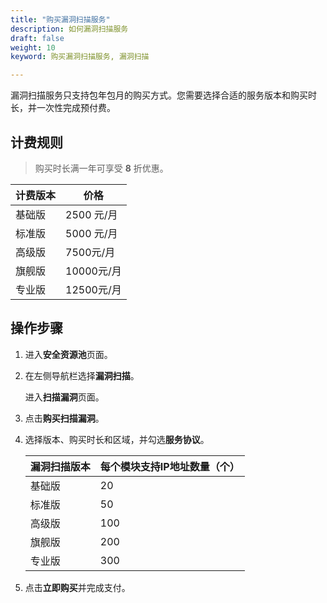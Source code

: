 ```yaml
---
title: "购买漏洞扫描服务"
description: 如何漏洞扫描服务
draft: false
weight: 10
keyword: 购买漏洞扫描服务, 漏洞扫描

---
```


漏洞扫描服务只支持包年包月的购买方式。您需要选择合适的服务版本和购买时长，并一次性完成预付费。

## 计费规则

> 购买时长满一年可享受 **8** 折优惠。

| **计费版本** | **价格**   |
| ------------ | ---------- |
| 基础版       | 2500 元/月 |
| 标准版       | 5000 元/月 |
| 高级版       | 7500元/月  |
| 旗舰版       | 10000元/月 |
| 专业版       | 12500元/月 |

## 操作步骤

1. 进入**安全资源池**页面。

2. 在左侧导航栏选择**漏洞扫描**。

   进入**扫描漏洞**页面。

3. 点击**购买扫描漏洞**。

4. 选择版本、购买时长和区域，并勾选**服务协议**。

   | **漏洞扫描版本** | **每个模块支持IP地址数量（个）** |
   | ---------------- | -------------------------------- |
   | 基础版           | 20                               |
   | 标准版           | 50                               |
   | 高级版           | 100                              |
   | 旗舰版           | 200                              |
   | 专业版           | 300                              |

5. 点击**立即购买**并完成支付。